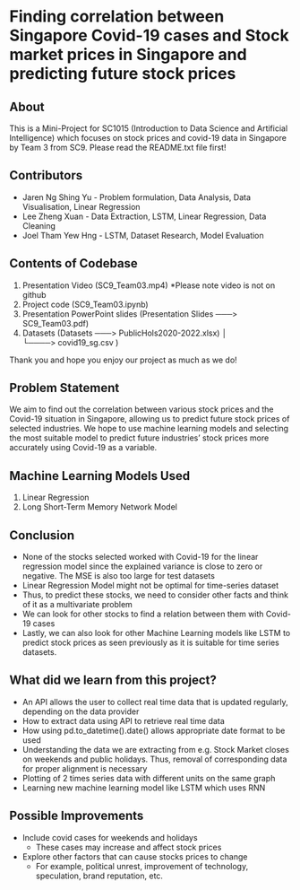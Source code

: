 
# Finding correlation between Singapore Covid-19 cases and Stock market prices in Singapore and predicting future stock prices 

## About
This is a Mini-Project for SC1015 (Introduction to Data Science and Artificial Intelligence) which focuses on stock prices and covid-19 data in Singapore by Team 3 from SC9. Please read the README.txt file first!


## Contributors
- Jaren Ng Shing Yu - Problem formulation, Data Analysis, Data Visualisation, Linear Regression
- Lee Zheng Xuan - Data Extraction, LSTM, Linear Regression, Data Cleaning
- Joel Tham Yew Hng - LSTM, Dataset Research, Model Evaluation

 ## Contents of Codebase
1. Presentation Video (SC9_Team03.mp4) *Please note video is not on github
2. Project code (SC9_Team03.ipynb)
3. Presentation PowerPoint slides (Presentation Slides ───> SC9_Team03.pdf)
4. Datasets (Datasets ───> PublicHols2020-2022.xlsx)
		    │    
                    └────> covid19_sg.csv )


Thank you and hope you enjoy our project as much as we do!


## Problem Statement
We aim to find out the correlation between various stock prices and the Covid-19 situation in Singapore, allowing us to predict future stock prices of selected industries. We hope to use machine learning models and selecting the most suitable model to predict future industries’ stock prices more accurately using Covid-19 as a variable.

## Machine Learning Models Used
1. Linear Regression
2. Long Short-Term Memory Network Model

## Conclusion
- None of the stocks selected worked with Covid-19 for the linear regression model since the explained variance is close to zero or negative. The MSE is also too large for test datasets
- Linear Regression Model might not be optimal for time-series dataset 
- Thus, to predict these stocks, we need to consider other facts and think of it as a multivariate problem
- We can look for other stocks to find a relation between them with Covid-19 cases
- Lastly, we can also look for other Machine Learning models like LSTM to predict stock prices as seen previously as it is suitable for time series datasets. 

## What did we learn from this project?
- An API allows the user to collect real time data that is updated regularly, depending on the data provider
- How to extract data using API to retrieve real time data
- How using pd.to_datetime().date() allows appropriate date format to be used
- Understanding the data we are extracting from e.g. Stock Market closes on weekends and public holidays. Thus, removal of corresponding data for proper alignment is     necessary
- Plotting of 2 times series data with different units on the same graph
- Learning new machine learning model like LSTM which uses RNN

## Possible Improvements
- Include covid cases for weekends and holidays
  - These cases may increase and affect stock prices
- Explore other factors that can cause stocks prices to change
  - For example, political unrest, improvement of technology, speculation, brand reputation, etc.
